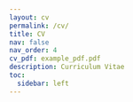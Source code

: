 ```yaml
---
layout: cv
permalink: /cv/
title: CV
nav: false
nav_order: 4
cv_pdf: example_pdf.pdf
description: Curriculum Vitae
toc:
  sidebar: left
---
```

